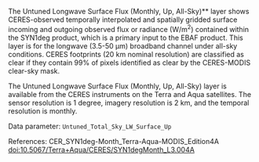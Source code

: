 The Untuned Longwave Surface Flux (Monthly, Up, All-Sky)** layer shows CERES-observed temporally interpolated and spatially gridded surface incoming and outgoing observed flux or radiance (W/m<sup>2</sup>) contained within the SYN1deg product, which is a primary input to the EBAF product. This layer is for the longwave (3.5-50 µm) broadband channel under all-sky conditions. CERES footprints (20 km nominal resolution) are classified as clear if they contain 99% of pixels identified as clear by the CERES-MODIS clear-sky mask.

The Untuned Longwave Surface Flux (Monthly, Up, All-Sky) layer is available from the CERES instruments on the Terra and Aqua satellites. The sensor resolution is 1 degree, imagery resolution is 2 km, and the temporal resolution is monthly.

Data parameter: `Untuned_Total_Sky_LW_Surface_Up`

References: CER_SYN1deg-Month_Terra-Aqua-MODIS_Edition4A [doi:10.5067/Terra+Aqua/CERES/SYN1degMonth_L3.004A](https://doi.org/10.5067/Terra+Aqua/CERES/SYN1degMonth_L3.004A)
